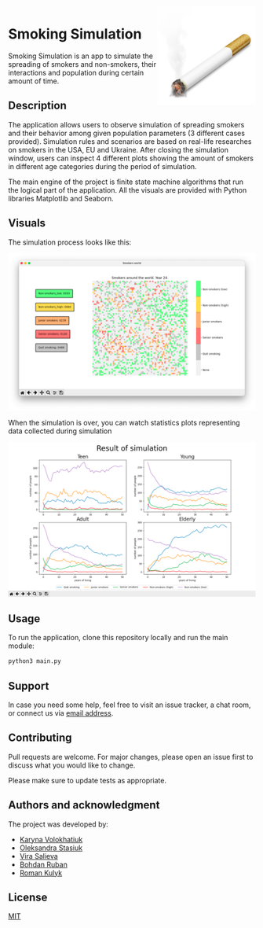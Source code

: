 <img src="img/cigarette.png" align="right" width=200 />

# Smoking Simulation

Smoking Simulation is an app to simulate the spreading of smokers and non-smokers, their interactions and population during certain amount of time.


## Description

The application allows users to observe simulation of spreading smokers and their behavior among given population parameters (3 different cases provided). Simulation rules and scenarios are based on real-life researches on smokers in the USA, EU and Ukraine. After closing the simulation window, users can inspect 4 different plots showing the amount of smokers in different age categories during the period of simulation.

The main engine of the project is finite state machine algorithms that run the logical part of the application. All the visuals are provided with Python libraries Matplotlib and Seaborn. 

## Visuals

The simulation process looks like this:

![Simulation](img/1.png)

When the simulation is over, you can watch statistics plots representing data collected during simulation

![Result](img/2.png)

## Usage

To run the application, clone this repository locally and run the main module:
```bash
python3 main.py
```

## Support

In case you need some help, feel free to visit an issue tracker, a chat room, or connect us via [email address](hello@smoking-simulation.com).


## Contributing
Pull requests are welcome. For major changes, please open an issue first to discuss what you would like to change.

Please make sure to update tests as appropriate.

## Authors and acknowledgment

The project was developed by:
* [Karyna Volokhatiuk](https://github.com/karyna-volokhatiuk)
* [Oleksandra Stasiuk](https://github.com/oleksadobush)
* [Vira Salieva](https://github.com/vsaliievaa)
* [Bohdan Ruban](https://github.com/iamthewalrus67)
* [Roman Kulyk](https://github.com/kkulykk)

## License
[MIT](https://choosealicense.com/licenses/mit/)
